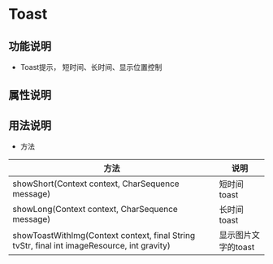 # Toast
## 功能说明
- Toast提示， 短时间、长时间、显示位置控制

## 属性说明


## 用法说明

- 方法

方法|说明
---|---
showShort(Context context, CharSequence message)|短时间toast
showLong(Context context, CharSequence message)|长时间toast
showToastWithImg(Context context, final String tvStr, final int imageResource, int gravity)|显示图片文字的toast





